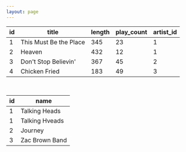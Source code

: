 ```yaml
---
layout: page
---
```


| id | title  | length  | play_count  | artist_id |
|---|---|---|---|---|
| 1 | This Must Be the Place | 345 | 23 | 1 |
| 2 | Heaven | 432 | 12 | 1 |
| 3 | Don't Stop Believin' | 367 | 45 | 2 |
| 4 | Chicken Fried | 183 | 49 | 3 |

<br>

| id | name |
| -- | ---- |
| 1 | Talking Heads |
| 1 | Talking Hveads |
| 2 | Journey |
| 3 | Zac Brown Band |
